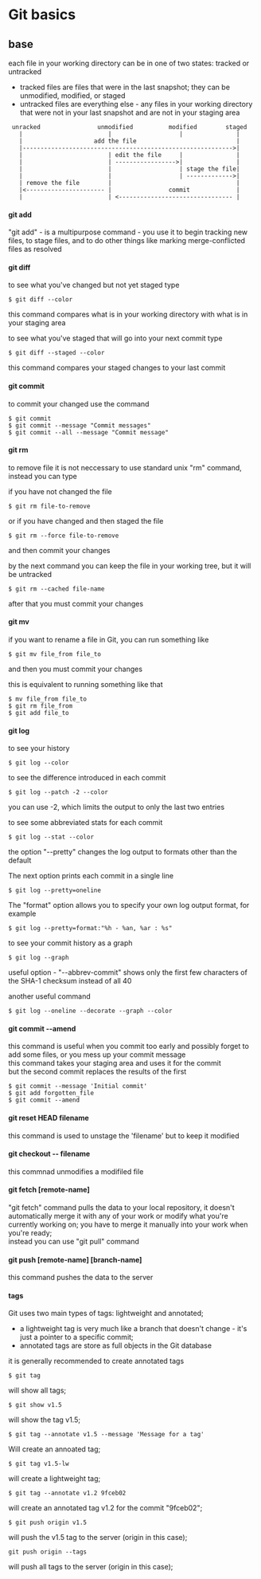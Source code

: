 Git basics
==========


base
----

each file in your working directory can be in one of two states: 
tracked or untracked  
- tracked files are files that were in the last snapshot;
  they can be unmodified, modified, or staged
- untracked files are everything else - any files in your working 
  directory that were not in your last snapshot and are not in 
  your staging area

```
 unracked                unmodified          modified        staged
   |                        |                   |               |
   |                    add the file                            |
   |----------------------------------------------------------->|
   |                        | edit the file     |               |
   |                        | ----------------->|               |
   |                        |                   | stage the file|
   |                        |                   | ------------->|
   | remove the file        |                                   |       
   |<---------------------- |                commit             |
   |                        | <-------------------------------- |
```


#### git add

"git add" - is a multipurpose command - you use it to begin tracking
new files, to stage files, and to do other things like marking 
merge-conflicted files as resolved


#### git diff

to see what you've changed but not yet staged type
```git
$ git diff --color
```
this command compares what is in your working directory with what is 
in your staging area

to see what you've staged that will go into your next commit type
```git
$ git diff --staged --color
```
this command compares your staged changes to your last commit


#### git commit

to commit your changed use the command
```git
$ git commit
$ git commit --message "Commit messages"
$ git commit --all --message "Commit message"
```


#### git rm

to remove file it is not neccessary to use standard unix "rm" 
command, instead you can type

if you have not changed the file
```git
$ git rm file-to-remove
```

or if you have changed and then staged the file
```git
$ git rm --force file-to-remove
```
and then commit your changes


by the next command you can keep the file in your working tree,
but it will be untracked
```git
$ git rm --cached file-name
```
after that you must commit your changes
 

#### git mv

if you want to rename a file in Git, you can run something like
```git
$ git mv file_from file_to
```
and then you must commit your changes

this is equivalent to running something like that
```git
$ mv file_from file_to
$ git rm file_from
$ git add file_to
```


#### git log

to see your history
```git
$ git log --color
```

to see the difference introduced in each commit
```git
$ git log --patch -2 --color
```
you can use -2, which limits the output to only the last two entries

to see some abbreviated stats for each commit
```git
$ git log --stat --color
```

the option "--pretty" changes the log output to formats other 
than the default

The next option prints each commit in a single line
```git
$ git log --pretty=oneline
```

The "format" option allows you to specify your own log output format,
for example
```git
$ git log --pretty=format:"%h - %an, %ar : %s"
```

to see your commit history as a graph
```git
$ git log --graph
```

useful option - "--abbrev-commit"
shows only the first few characters of the SHA-1 checksum 
instead of all 40

another useful command
```git
$ git log --oneline --decorate --graph --color
```


#### git commit --amend

this command is useful when you commit too early and possibly forget
to add some files, or you mess up your commit message  
this command takes your staging area and uses it for the commit  
but the second commit replaces the results of the first
```git
$ git commit --message 'Initial commit'
$ git add forgotten_file
$ git commit --amend
```


#### git reset HEAD filename

this command is used to unstage the 'filename' 
but to keep it modified


#### git checkout -- filename

this commnad unmodifies a modifiled file
 

#### git fetch [remote-name]

"git fetch" command pulls the data to your local repository,
it doesn't automatically merge it with any of your work or
modify what you're currently working on;
you have to merge it manually into your work when you're ready;  
instead you can use "git pull" command


#### git push [remote-name] [branch-name]

this command pushes the data to the server


#### tags

Git uses two main types of tags: lightweight and annotated;
- a lightweight tag is very much like a branch that doesn't change -
  it's just a pointer to a specific commit;  
- annotated tags are store as full objects in the Git database

it is generally recommended to create annotated tags

```git
$ git tag
```
will show all tags;

```git
$ git show v1.5
```
will show the tag v1.5;

```git
$ git tag --annotate v1.5 --message 'Message for a tag'
```
Will create an annoated tag;

```git
$ git tag v1.5-lw
```
will create a lightweight tag;

```git
$ git tag --annotate v1.2 9fceb02
```
will create an annotated tag v1.2 for the commit "9fceb02";

```git
$ git push origin v1.5
```
will push the v1.5 tag to the server (origin in this case);

```git
git push origin --tags
```
will push all tags to the server (origin in this case);